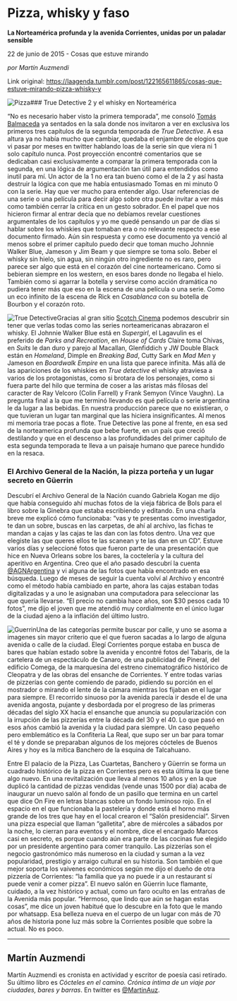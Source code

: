 # Pizza, whisky y faso

**La Norteamérica profunda y la avenida Corrientes, unidas por un paladar sensible**

22 de junio de 2015 - Cosas que estuve mirando

_por Martín Auzmendi_

Link original: https://laagenda.tumblr.com/post/122165611865/cosas-que-estuve-mirando-pizza-whisky-y

![Pizza](https://64.media.tumblr.com/0fcf83205eff27b35d0140435e346225/tumblr_inline_pjznfkEzdJ1t6q87u_500.jpg)### True Detective 2 y el whisky en Norteamérica

“No es necesario haber visto la primera temporada”, me consoló [Tomás Balmaceda](http://laagenda.buenosaires.gob.ar/tagged/tom%C3%A1s-balmaceda)  ya sentados en la sala donde nos invitaron a ver en exclusiva los primeros tres capítulos de la segunda temporada de *True Detective*. A esa altura ya no había mucho que cambiar, quedaba el enjambre de elogios que vi pasar por meses en twitter hablando loas de la serie sin que viera ni 1 solo capítulo nunca. Post proyección encontré comentarios que se dedicaban casi exclusivamente a comparar la primera temporada con la segunda, en una lógica de argumentación tan útil para entendidos como inutil para mí. Un actor de la 1 no era tan bueno como el de la 2 y así hasta destruir la lógica con que me había entusiasmado Tomas en mi minuto 0 con la serie. Hay que ver mucho para entender algo. Usar referencias de una serie o una película para decir algo sobre otra puede invitar a ver más como también cerrar la crítica en un gesto sobrador. En el papel que nos hicieron firmar al entrar decía que no debíamos revelar cuestiones argumentales de los capítulos y yo me quedé pensando un par de días si hablar sobre los whiskies que tomaban era o no relevante respecto a ese documento firmado. Aún sin respuesta y como ese documento ya venció al menos sobre el primer capítulo puedo decir que toman mucho Johnnie Walker Blue, Jameson y Jim Beam y que siempre se toma solo. Beber el whisky sin hielo, sin agua, sin ningún otro ingrediente no es raro, pero parece ser algo que está en el corazón del cine norteamericano. Como si bebieran siempre en los western, en esos bares donde no llegaba el hielo. También como si agarrar la botella y servirse como acción dramática no pudiera tener más que eso en la escena de una película o una serie. Como un eco infinito de la escena de Rick en *Casablanca* con su botella de Bourbon y el corazón roto. 


![True Detective](https://64.media.tumblr.com/7dead622542d49497f3a7cd933a8a338/tumblr_inline_pjznfkXRf31t6q87u_500.jpg)Gracias al gran sitio [Scotch Cinema](http://www.scotchcinema.com) podemos descubrir sin tener que verlas todas como las series norteamericanas abrazaron el whisky. El Johnnie Walker Blue está en *Supergirl*, el Lagavulin es el preferido de *Parks and Recreation*, en *House of Cards* Claire toma Chivas, en *Suits* le dan duro y parejo al Macallan, Glenfiddich y JW Double Black están en *Homeland*, Dimple en *Breaking Bad*, Cutty Sark en *Mad Men* y Jameson en *Boardwalk Empire* en una lista que parece infinita. Más allá de las apariciones de los whiskies en *True detective* el whisky atraviesa a varios de los protagonistas, como si brotara de los personajes, como si fuera parte del hilo que termina de coser a las aristas más filosas del caracter de Ray Velcoro (Colin Farrell) y Frank Semyon (Vince Vaughn). La pregunta final a la que me terminó llevando es qué película o serie argentina le da lugar a las bebidas. En nuestra producción parece que no existieran, o que tuvieran un lugar tan marginal que las hiciera insignificantes. Al menos mi memoria trae pocas a flote. True Detective las pone al frente, en esa sed de la norteamerica profunda que bebe fuerte, en un país que creció destilando y que en el descenso a las profundidades del primer capítulo de esta segunda temporada te lleva a un paisaje humano que parece hundido en la resaca. 


### El Archivo General de la Nación, la pizza porteña y un lugar secreto en Güerrin

Descubrí el Archivo General de la Nación cuando Gabriela Kogan me dijo que había conseguido ahí muchas fotos de la vieja fábrica de Bols para el libro sobre la Ginebra que estaba escribiendo y editando. En una charla breve me explicó cómo funcionaba: “vas y te presentas como investigador, te dan un sobre, buscas en las carpetas, de ahí al archivo, las fichas te mandan a cajas y las cajas te las dan con las fotos dentro. Una vez que elegiste las que queres ellos te las scanean y te las dan en un CD”. Estuve varios días y seleccioné fotos que fueron parte de una presentación que hice en Nueva Orleans sobre los bares, la coctelería y la cultura del aperitivo en Argentina. Creo que el año pasado descubrí la cuenta [@AGNArgentina](http://www.twitter.com/AGNArgentina) y vi alguna de las fotos que había encontrado en esa búsqueda. Luego de meses de seguir la cuenta volví al Archivo y encontré como el método había cambiado en parte, ahora las cajas estaban todas digitalizadas y a uno le asignaban una computadora para seleccionar las que quería llevarse. “El precio no cambia hace años, son $30 pesos cada 10 fotos”, me dijo el joven que me atendió muy cordialmente en el único lugar de la ciudad ajeno a la inflación del último lustro. 


![Guerrin](https://64.media.tumblr.com/770af8e6e00ba95e5e5e0283386b6703/tumblr_inline_pjznflY3Fh1t6q87u_400.jpg)Una de las categorías permite buscar por calle, y uno se asoma a imagenes sin mayor criterio que el que fueron sacadas a lo largo de alguna avenida o calle de la ciudad. Elegí Corrientes porque estaba en busca de bares que habían estado sobre la avenida y encontré fotos del Tabaris, de la cartelera de un espectáculo de Canaro, de una publicidad de Pineral, del edificio Comega, de la marquesina del estreno cinematográfico histórico de Cleopatra y de las obras del ensanche de Corrientes. Y entre todas varias de pizzerías con gente comiendo de parado, pidiendo su porción en el mostrador o mirando el lente de la cámara mientras los fijaban en el lugar para siempre. El recorrido sinuoso por la avenida parecía ir desde el de una avenida angosta, pujante y desbordada por el progreso de las primeras décadas del siglo XX hacia el ensanche que anuncia su popularización con la irrupción de las pizzerías entre la década del 30 y el 40. Lo que pasó en esos años cambió la avenida y la ciudad para siempre. Un caso pequeño pero emblemático es la Confiteria La Real, que supo ser un bar para tomar el té y donde se preparaban algunos de los mejores cócteles de Buenos Aires y hoy es la mítica Banchero de la esquina de Talcahuano. 

Entre El palacio de la Pizza, Las Cuartetas, Banchero y Güerrin se forma un cuadrado histórico de la pizza en Corrientes pero es esta última la que tiene algo nuevo. En una revitalización que lleva al menos 10 años y en la que duplicó la cantidad de pizzas vendidas (vende unas 1500 por día) acaba de inaugurar un nuevo salón al fondo de un pasillo que termina en un cartel que dice On Fire en letras blancas sobre un fondo luminoso rojo. En el espacio en el que funcionaba la pastelería y donde está el horno más grande de los tres que hay en el local crearon el “Salón presidencial”. Sirven una pizza especial que llaman “galletita”, abre de miércoles a sábados por la noche, lo cierran para eventos y el nombre, dice el encargado Marcos casi en secreto, es porque cuando aún era parte de las cocinas fue elegido por un presidente argentino para comer tranquilo. Las pizzerías son el negocio gastronómico más numeroso en la ciudad y suman a la vez popularidad, prestigio y arraigo cultural en su historia. Son también el que mejor soporta los vaivenes económicos según me dijo el dueño de otra pizzería de Corrientes: “la familia que ya no puede ir a un restaurant sí puede venir a comer pizza”. El nuevo salón en Güerrin luce flamante, cuidado, a la vez histórico y actual, como un faro oculto en las entrañas de la Avenida más popular. “Hermoso, que lindo que aún se hagan estas cosas”, me dice un joven habitué que lo descubre en la foto que le mando por whatsapp. Esa belleza nueva en el cuerpo de un lugar con más de 70 años de historia pone luz más sobre la Corrientes posible que sobre la actual. No es poco. 




---

 Martín Auzmendi
----------------

 Martín Auzmendi es cronista en actividad y escritor de poesía casi retirado. Su último libro es *Cócteles en el camino. Crónica íntima de un viaje por ciudades, bares y barras*. En twitter es [@MartinAuz](http://www.twitter.com/martinauz). 

